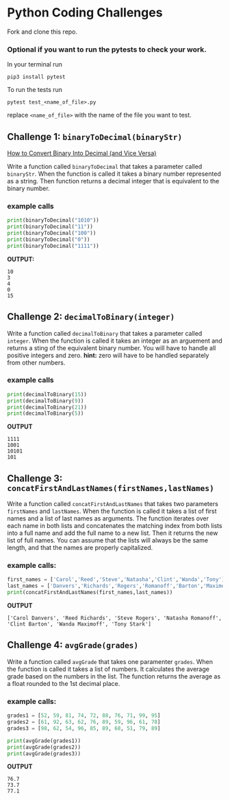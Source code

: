 # Python Coding Challenges

Fork and clone this repo.
### Optional if you want to run the pytests to check your work.
In your terminal run
```
pip3 install pytest
```
To run the tests run
```
pytest test_<name_of_file>.py
```
replace `<name_of_file>` with the name of the file you want to test.

## Challenge 1: `binaryToDecimal(binaryStr)`
[How to Convert Binary Into Decimal (and Vice Versa)](https://science.howstuffworks.com/math-concepts/binary-to-decimal.htm)

Write a function called `binaryToDecimal` that takes a parameter called `binaryStr`. When the function is called it takes a binary number represented as a string. Then function returns a decimal integer that is equivalent to the binary number.

### example calls
```python
print(binaryToDecimal("1010"))
print(binaryToDecimal("11"))
print(binaryToDecimal("100"))
print(binaryToDecimal("0"))
print(binaryToDecimal("1111"))
```
**OUTPUT:** 
```
10
3
4
0
15
```

## Challenge 2: `decimalToBinary(integer)`

Write a function called `decimalToBinary` that takes a parameter called `integer`. When the function is called it takes an integer as an arguement and returns a sting of the equivalent binary number. You will have to handle all positive integers and zero. **hint:** zero will have to be handled separately from other numbers.
### example calls
```python
print(decimalToBinary(15))
print(decimalToBinary(9))
print(decimalToBinary(21))
print(decimalToBinary(5))
```

**OUTPUT**
```
1111
1001
10101
101
```

## Challenge 3: `concatFirstAndLastNames(firstNames,lastNames)`

Write a function called `concatFirstAndLastNames` that takes two parameters `firstNames` and `lastNames`. When the function is called it takes a list of first names and a list of last names as arguments. The function iterates over each name in both lists and concatenates the matching index from both lists into a full name and add the full name to a new list. Then it returns the new list of full names. You can assume that the lists will always be the same length, and that the names are properly capitalized.

### example calls:
```python
first_names = ['Carol','Reed','Steve','Natasha','Clint','Wanda','Tony']
last_names = ['Danvers','Richards','Rogers','Romanoff','Barton','Maximoff','Stark']
print(concatFirstAndLastNames(first_names,last_names))
```
**OUTPUT**
```
['Carol Danvers', 'Reed Richards', 'Steve Rogers', 'Natasha Romanoff', 'Clint Barton', 'Wanda Maximoff', 'Tony Stark']
```

## Challenge 4: `avgGrade(grades)`

 Write a function called `avgGrade` that takes one paramenter `grades`. When the function is called it takes a list of numbers. It calculates the average grade based on the numbers in the list. The function returns the average as a float rounded to the 1st decimal place.

### example calls:
```python
grades1 = [52, 59, 81, 74, 72, 88, 76, 71, 99, 95]
grades2 = [61, 92, 63, 62, 76, 89, 59, 96, 61, 78]
grades3 = [98, 62, 54, 96, 85, 89, 68, 51, 79, 89]

print(avgGrade(grades1))
print(avgGrade(grades2))
print(avgGrade(grades3))
```

**OUTPUT**
```
76.7
73.7
77.1
```
